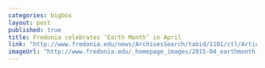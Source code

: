 ```yaml
---
categories: bigbox
layout: post
published: true
title: Fredonia celebrates ‘Earth Month’ in April
link: "http://www.fredonia.edu/news/ArchivesSearch/tabid/1101/ctl/ArticleView/mid/1878/articleId/5310/Fredonia_celebrates_Earth_Month.aspx"
imageUrl: "http://www.fredonia.edu/_homepage_images/2015-04_earthmonth-2.jpg"
---
```


